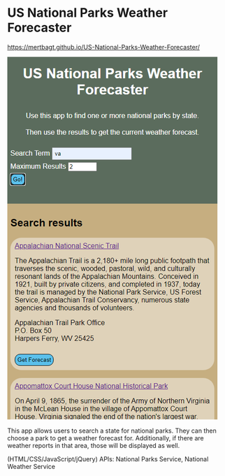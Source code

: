 # US National Parks Weather Forecaster

https://mertbagt.github.io/US-National-Parks-Weather-Forecaster/

![example screen](/scnshot.png)

This app allows users to search a state for national parks.  They can then choose a park to get a weather forecast for.  Additionally, if there are weather reports in that area, 
those will be displayed as well.

(HTML/CSS/JavaScript/jQuery)
APIs: National Parks Service, National Weather Service
